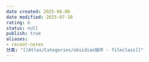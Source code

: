 ```yaml
---
date created: 2025-06-06
date modified: 2025-07-10
rating: 6
status: null
publish: true
aliases:
- recent-notes
分类: "[[Atlas/Categories/obsidian插件 - fileclass]]"
---
```

